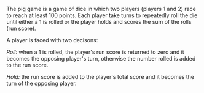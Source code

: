 The pig game is a game of dice in which two players (players 1 and 2) race to reach at least 100 points.
Each player take turns to repeatedly roll the die until either a 1 is rolled or the player holds and scores
the sum of the rolls (run score).

A player is faced with two decisons:

*Roll:*
when a 1 is rolled,  the player's run score is returned to zero and it becomes the opposing player's turn, 
otherwise the number rolled is added to the run score.

*Hold:*
the run score is added to the player's total score and it becomes the turn of the opposing player.
